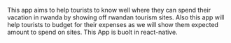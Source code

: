 This app aims to help tourists to know well where they can spend their vacation in rwanda by showing off rwandan tourism sites.
Also this app will help tourists to budget for their expenses as we will show them expected amount to spend on sites.
This App is buolt in react-native.

